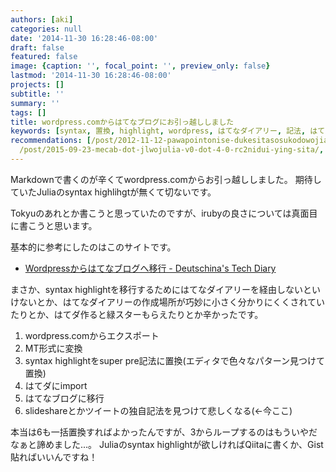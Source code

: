 ```yaml
---
authors: [aki]
categories: null
date: '2014-11-30 16:28:46-08:00'
draft: false
featured: false
image: {caption: '', focal_point: '', preview_only: false}
lastmod: '2014-11-30 16:28:46-08:00'
projects: []
subtitle: ''
summary: ''
tags: []
title: wordpress.comからはてなブログにお引っ越ししました
keywords: [syntax, 置換, highlight, wordpress, はてなダイアリー, 記法, はてなブログ, 移行, julia, .com]
recommendations: [/post/2012-11-12-pawapointonise-dukesitasosukodowojian-dan-nitie-rufang-fa/,
  /post/2015-09-23-mecab-dot-jlwojulia-v0-dot-4-0-rc2nidui-ying-sita/, /post/2015-12-25-julia-tokyo-number-5wokai-cui-simasita-number-juliatokyo/]
---
```


Markdownで書くのが辛くてwordpress.comからお引っ越ししました。 期待していたJuliaのsyntax highlihgtが無くて切ないです。

Tokyuのあれとか書こうと思っていたのですが、irubyの良さについては真面目に書こうと思います。

基本的に参考にしたのはこのサイトです。

- [Wordpressからはてなブログへ移行 - Deutschina's Tech Diary](http://deutschina.hatenablog.com/entry/2013/07/06/180717)

まさか、syntax highlightを移行するためにはてなダイアリーを経由しないといけないとか、はてなダイアリーの作成場所が巧妙に小さく分かりにくくされていたりとか、はてダ作ると緑スターもらえたりとか辛かったです。

1. wordpress.comからエクスポート
2. MT形式に変換
3. syntax highlightをsuper pre記法に置換(エディタで色々なパターン見つけて置換)
4. はてダにimport
5. はてなブログに移行
6. slideshareとかツイートの独自記法を見つけて悲しくなる(←今ここ)

本当は6も一括置換すればよかったんですが、3からループするのはもういやだなぁと諦めました...。 Juliaのsyntax highlightが欲しければQiitaに書くか、Gist貼ればいいんですね！